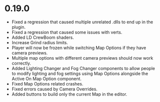 # 0.19.0
* Fixed a regression that caused multiple unrelated .dlls to end up in the plugin.
* Fixed a regression that caused some issues with verts.
* Added LD CrewBoom shaders.
* Increase Grind radius limits.
* Player will now be frozen while switching Map Options if they have camera previews.
* Multiple map options with different camera previews should now work correctly.
* Added Lighting Changer and Fog Changer components to allow people to modify lighting and fog settings using Map Options alongside the Active On Map Option component.
* Fixed Map Options related crashes.
* Fixed errors caused by Camera Overrides.
* Added buttons to build only the current Map in the editor.
